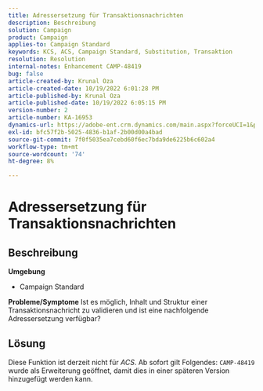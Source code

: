 ```yaml
---
title: Adressersetzung für Transaktionsnachrichten
description: Beschreibung
solution: Campaign
product: Campaign
applies-to: Campaign Standard
keywords: KCS, ACS, Campaign Standard, Substitution, Transaktion
resolution: Resolution
internal-notes: Enhancement CAMP-48419
bug: false
article-created-by: Krunal Oza
article-created-date: 10/19/2022 6:01:28 PM
article-published-by: Krunal Oza
article-published-date: 10/19/2022 6:05:15 PM
version-number: 2
article-number: KA-16953
dynamics-url: https://adobe-ent.crm.dynamics.com/main.aspx?forceUCI=1&pagetype=entityrecord&etn=knowledgearticle&id=b72c890b-d84f-ed11-bba2-00224808679b
exl-id: bfc57f2b-5025-4836-b1af-2b00d00a4bad
source-git-commit: 7f0f5035ea7cebd60f6ec7bda9de6225b6c602a4
workflow-type: tm+mt
source-wordcount: '74'
ht-degree: 8%

---
```


# Adressersetzung für Transaktionsnachrichten

## Beschreibung

<b>Umgebung</b>
- Campaign Standard



<b>Probleme/Symptome</b>
Ist es möglich, Inhalt und Struktur einer Transaktionsnachricht zu validieren und ist eine nachfolgende Adressersetzung verfügbar?


## Lösung


Diese Funktion ist derzeit nicht für *ACS*. Ab sofort gilt Folgendes: `CAMP-48419` wurde als Erweiterung geöffnet, damit dies in einer späteren Version hinzugefügt werden kann.
